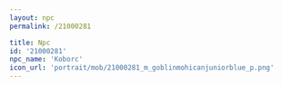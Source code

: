 ```yaml
---
layout: npc
permalink: /21000281

title: Npc
id: '21000281'
npc_name: 'Koborc'
icon_url: 'portrait/mob/21000281_m_goblinmohicanjuniorblue_p.png'
---
```

